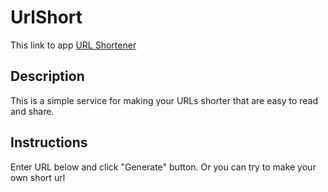 # UrlShort

This link to app
[URL Shortener](https://getshorturl.herokuapp.com/)

## Description

This is a simple service for making your URLs shorter that are easy to read and share.

## Instructions

Enter URL below and click "Generate" button. Or you can try to make your own short url


